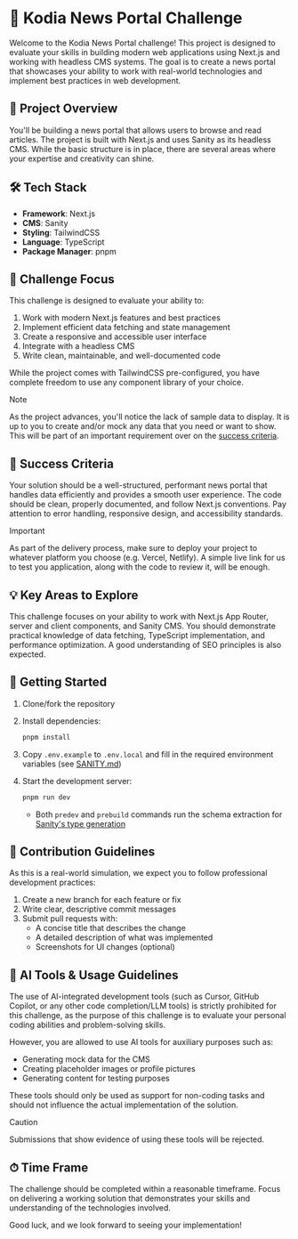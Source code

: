 # 📰 Kodia News Portal Challenge

Welcome to the Kodia News Portal challenge! This project is designed to evaluate your skills in building modern web applications using Next.js and working with headless CMS systems. The goal is to create a news portal that showcases your ability to work with real-world technologies and implement best practices in web development.

## 🎯 Project Overview

You'll be building a news portal that allows users to browse and read articles. The project is built with Next.js and uses Sanity as its headless CMS. While the basic structure is in place, there are several areas where your expertise and creativity can shine.

## 🛠 Tech Stack

- **Framework**: Next.js
- **CMS**: Sanity
- **Styling**: TailwindCSS
- **Language**: TypeScript
- **Package Manager**: pnpm

## 🚀 Challenge Focus

This challenge is designed to evaluate your ability to:

1. Work with modern Next.js features and best practices
2. Implement efficient data fetching and state management
3. Create a responsive and accessible user interface
4. Integrate with a headless CMS
5. Write clean, maintainable, and well-documented code

While the project comes with TailwindCSS pre-configured, you have complete freedom to use any component library of your choice.

> [!NOTE]
> As the project advances, you'll notice the lack of sample data to display. It is up to you to create and/or mock any data that you need or want to show. This will be part of an important requirement over on the [success criteria](#-success-criteria).

## 🎯 Success Criteria

Your solution should be a well-structured, performant news portal that handles data efficiently and provides a smooth user experience. The code should be clean, properly documented, and follow Next.js conventions. Pay attention to error handling, responsive design, and accessibility standards.

> [!IMPORTANT]
> As part of the delivery process, make sure to deploy your project to whatever platform you choose (e.g. Vercel, Netlify). A simple live link for us to test you application, along with the code to review it, will be enough.

## 💡 Key Areas to Explore

This challenge focuses on your ability to work with Next.js App Router, server and client components, and Sanity CMS. You should demonstrate practical knowledge of data fetching, TypeScript implementation, and performance optimization. A good understanding of SEO principles is also expected.

## 🚀 Getting Started

1. Clone/fork the repository
2. Install dependencies:

   ```bash
   pnpm install
   ```

3. Copy `.env.example` to `.env.local` and fill in the required environment variables (see [SANITY.md](./docs/SANITY.md))
4. Start the development server:

   ```bash
   pnpm run dev
   ```

   - Both `predev` and `prebuild` commands run the schema extraction for [Sanity's type generation](https://www.sanity.io/docs/apis-and-sdks/sanity-typegen)

## 📝 Contribution Guidelines

As this is a real-world simulation, we expect you to follow professional development practices:

1. Create a new branch for each feature or fix
2. Write clear, descriptive commit messages
3. Submit pull requests with:
   - A concise title that describes the change
   - A detailed description of what was implemented
   - Screenshots for UI changes (optional)

## 🤖 AI Tools & Usage Guidelines

The use of AI-integrated development tools (such as Cursor, GitHub Copilot, or any other code completion/LLM tools) is strictly prohibited for this challenge, as the purpose of this challenge is to evaluate your personal coding abilities and problem-solving skills.

However, you are allowed to use AI tools for auxiliary purposes such as:

- Generating mock data for the CMS
- Creating placeholder images or profile pictures
- Generating content for testing purposes

These tools should only be used as support for non-coding tasks and should not influence the actual implementation of the solution.

> [!CAUTION]
> Submissions that show evidence of using these tools will be rejected.

## ⏱ Time Frame

The challenge should be completed within a reasonable timeframe. Focus on delivering a working solution that demonstrates your skills and understanding of the technologies involved.

Good luck, and we look forward to seeing your implementation!
